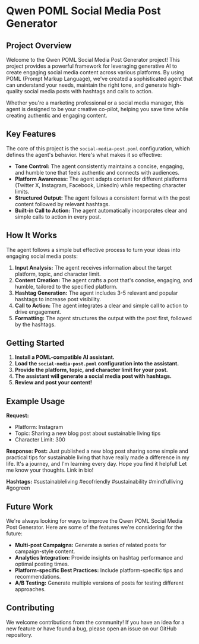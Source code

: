 # Qwen POML Social Media Post Generator

## Project Overview

Welcome to the Qwen POML Social Media Post Generator project! This project provides a powerful framework for leveraging generative AI to create engaging social media content across various platforms. By using POML (Prompt Markup Language), we've created a sophisticated agent that can understand your needs, maintain the right tone, and generate high-quality social media posts with hashtags and calls to action.

Whether you're a marketing professional or a social media manager, this agent is designed to be your creative co-pilot, helping you save time while creating authentic and engaging content.

## Key Features

The core of this project is the `social-media-post.poml` configuration, which defines the agent's behavior. Here's what makes it so effective:

-   **Tone Control:** The agent consistently maintains a concise, engaging, and humble tone that feels authentic and connects with audiences.
-   **Platform Awareness:** The agent adapts content for different platforms (Twitter X, Instagram, Facebook, LinkedIn) while respecting character limits.
-   **Structured Output:** The agent follows a consistent format with the post content followed by relevant hashtags.
-   **Built-in Call to Action:** The agent automatically incorporates clear and simple calls to action in every post.

## How It Works

The agent follows a simple but effective process to turn your ideas into engaging social media posts:

1.  **Input Analysis:** The agent receives information about the target platform, topic, and character limit.
2.  **Content Creation:** The agent crafts a post that's concise, engaging, and humble, tailored to the specified platform.
3.  **Hashtag Generation:** The agent includes 3-5 relevant and popular hashtags to increase post visibility.
4.  **Call to Action:** The agent integrates a clear and simple call to action to drive engagement.
5.  **Formatting:** The agent structures the output with the post first, followed by the hashtags.

## Getting Started

1.  **Install a POML-compatible AI assistant.**
2.  **Load the `social-media-post.poml` configuration into the assistant.**
3.  **Provide the platform, topic, and character limit for your post.**
4.  **The assistant will generate a social media post with hashtags.**
5.  **Review and post your content!**

## Example Usage

**Request:**
- Platform: Instagram
- Topic: Sharing a new blog post about sustainable living tips
- Character Limit: 300

**Response:**
**Post:**
Just published a new blog post sharing some simple and practical tips for sustainable living that have really made a difference in my life. It's a journey, and I'm learning every day. Hope you find it helpful! Let me know your thoughts. Link in bio!

**Hashtags:**
#sustainableliving #ecofriendly #sustainability #mindfulliving #gogreen

## Future Work

We're always looking for ways to improve the Qwen POML Social Media Post Generator. Here are some of the features we're considering for the future:

-   **Multi-post Campaigns:** Generate a series of related posts for campaign-style content.
-   **Analytics Integration:** Provide insights on hashtag performance and optimal posting times.
-   **Platform-specific Best Practices:** Include platform-specific tips and recommendations.
-   **A/B Testing:** Generate multiple versions of posts for testing different approaches.

## Contributing

We welcome contributions from the community! If you have an idea for a new feature or have found a bug, please open an issue on our GitHub repository.